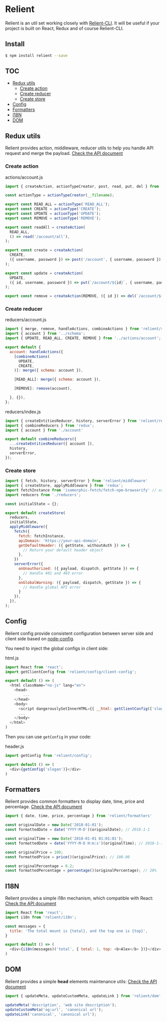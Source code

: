 # Relient

Relient is an util set working closely with [Relient-CLI](https://github.com/zation/relient-cli). It will be useful
if your project is built on React, Redux and of course Relient-CLI.

## Install

```bash
$ npm install relient --save
```

## TOC

* [Redux utils](#redux-utils)
  * [Create action](#create-action)
  * [Create reducer](#create-reducer)
  * [Create store](#create-store)
* [Config](#config)
* [Formatters](#formatters)
* [I18N](#i18n)
* [DOM](#dom)

## Redux utils

Relient provides action, middleware, reducer utils to help you handle API request and merge the payload. [Check the API document](docs/redux.md)

### Create action

actions/account.js

```js
import { createAction, actionTypeCreator, post, read, put, del } from 'relient/actions';

const actionType = actionTypeCreator(__filename);

export const READ_ALL = actionType('READ_ALL');
export const CREATE = actionType('CREATE');
export const UPDATE = actionType('UPDATE');
export const REMOVE = actionType('REMOVE');

export const readAll = createAction(
  READ_ALL,
  () => read('/account/all'),
);

export const create = createAction(
  CREATE,
  ({ username, password }) => post('/account', { username, password }),
);

export const update = createAction(
  UPDATE,
  ({ id, username, password }) => put(`/account/${id}`, { username, password }),
);

export const remove = createAction(REMOVE, ({ id }) => del(`/account/${id}`));

```

### Create reducer

reducers/account.js

```js
import { merge, remove, handleActions, combineActions } from 'relient/reducers';
import { account } from '../schema';
import { UPDATE, READ_ALL, CREATE, REMOVE } from '../actions/account';

export default {
  account: handleActions({
    [combineActions(
      UPDATE,
      CREATE,
    )]: merge({ schema: account }),

    [READ_ALL]: merge({ schema: account }),

    [REMOVE]: remove(account),

  }, {}),
};

```

reducers/index.js

```js
import { createEntitiesReducer, history, serverError } from 'relient/reducers';
import { combineReducers } from 'redux';
import { account } from './account'

export default combineReducers({
  ...createEntitiesReducer([ account ]),
  history,
  serverError,
});

```

### Create store

```js
import { fetch, history, serverError } from 'relient/middleware'
import { createStore, applyMiddleware } from 'redux';
import fetchInstance from 'isomorphic-fetch/fetch-npm-browserify' // or 'isomorphic-fetch/fetch-npm-node' in server side
import reducers from './reducers';

const initialState = {};

export default createStore(
  reducers,
  initialState,
  applyMiddleware({
    fetch({
      fetch: fetchInstance,
      apiDomain: 'https://your-api-domain',
      getDefaultHeader: ({ getState, withoutAuth }) => {
        // Return your default header object
      },
    })
    serverError({
      onUnauthorized: ({ payload, dispatch, getState }) => {
        // Handle 401 and 403 error
      },
      onGlobalWarning: ({ payload, dispatch, getState }) => {
        // Handle global API error
      }
    }),
  }),
);

```

## Config

Relient config provide consistent configuration between server side and client side based on [node-config](https://github.com/lorenwest/node-config).

You need to inject the global configs in client side:

html.js

```js
import React from 'react';
import getClientConfig from 'relient/config/client-config';

export default () => (
  <html className="no-js" lang="en">
    <head>
    	...
    </head>
    <body>
      <script dangerouslySetInnerHTML={{ __html: getClientConfig(['slogan']) }} />
      ...
    </body>
  </html>
)
```

Then you can use `getConfig` in your code:

header.js

```js
import getConfig from 'relient/config';

export default () => (
  <div>{getConfig('slogan')}</div>
)
```

## Formatters

Relient provides common formatters to display date, time, price and percentage. [Check the API document](docs/formatter.md)

```js
import { date, time, price, percentage } from 'relient/formatters'

const originalDate = new Date('2018-01-01');
const formattedDate = date('YYYY-M-D')(originalDate); // 2018-1-1

const originalTime = new Date('2018-01-01 01:01:01');
const formattedDate = date('YYYY-M-D H:m:s')(originalTime); // 2018-1-1 1:1:1

const originalPrice = 100;
const formattedPrice = price()(originalPrice); // 100.00

const originalPercentage = 0.2;
const formattedPercentage = percentage()(originalPercentage); // 20%
```

## I18N

Relient provides a simple i18n mechanism, which compatible with React: [Check the API document](docs/i18n.md)

```js
import React from 'react';
import i18n from 'relient/i18n';

const messages = {
  title: 'The total mount is {total}, and the top one is {top}',
}

export default () => (
  <div>{i18n(messages)('total', { total: 1, top: <b>Alex</b> })}</div>
)
```

## DOM

Relient provides a simple **head** elements maintenance utils: [Check the API document](docs/dom.md)

```js
import { updateMeta, updateCustomMeta, updateLink } from 'relient/dom';

updateMeta('description', 'web site description');
updateCustomMeta('og:url', 'canonical url');
updateLink('canonical', 'canonical url');
```



